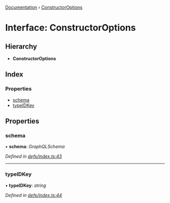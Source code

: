 [Documentation](../README.md) › [ConstructorOptions](constructoroptions.md)

# Interface: ConstructorOptions

## Hierarchy

* **ConstructorOptions**

## Index

### Properties

* [schema](constructoroptions.md#schema)
* [typeIDKey](constructoroptions.md#typeidkey)

## Properties

###  schema

• **schema**: *GraphQLSchema*

*Defined in [defs/index.ts:43](https://github.com/badbatch/graphql-box/blob/3b7b4f2/packages/request-parser/src/defs/index.ts#L43)*

___

###  typeIDKey

• **typeIDKey**: *string*

*Defined in [defs/index.ts:44](https://github.com/badbatch/graphql-box/blob/3b7b4f2/packages/request-parser/src/defs/index.ts#L44)*
